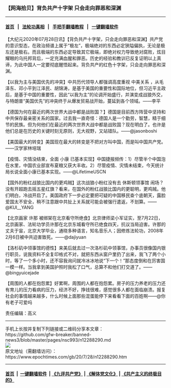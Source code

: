 ### 【网海拾贝】背负共产十字架 只会走向罪恶和深渊
------------------------

#### [首页](https://github.com/gfw-breaker/banned-news3/blob/master/README.md) &nbsp;&nbsp;|&nbsp;&nbsp; [法轮功真相](https://github.com/begood0513/basic/blob/master/README.md)  &nbsp;&nbsp;|&nbsp;&nbsp; [手把手翻墙教程](https://github.com/gfw-breaker/guides/wiki)  &nbsp;&nbsp;|&nbsp;&nbsp; [一键翻墙软件](https://github.com/gfw-breaker/nogfw/blob/master/README.md)  



<div><p>
 【大纪元2020年07月28日讯】【背负共产十字架，只会走向罪恶和深渊】共产党的意识型态，在政治频谱上属于“极左”，极端绝对的东西必定狭隘偏执，无论是极左还是极右。而且极端的东西必定导致其它极端，即绝对权力导致绝对腐败，炫目耀眼的乌托邦背后，一定充满血腥和罪恶。历史的经验和教训已反复证明以上真谛，为此中国人一定要彻底醒悟起来。背负共产的红色十字架，只会走向罪恶和深渊。
</p>
<p>
 【以我为主与美国优先的冲突】中共历代领导人都强调高度重视
 <ok href="https://www.epochtimes.com/gb/tag/%E4%B8%AD%E7%BE%8E%E5%85%B3%E7%B3%BB.html">
  中美关系
 </ok>
 ，从毛泽东、邓小平到江泽民、胡锦涛，是基于美国的重要性和国际地位，但习近平主政后，是基于中国的重要性，因此“以我为主”的论调开始盛行，并演变成战狼外交，与特朗普“美国优先”的冲突终于从爆发贸易战开始，蔓延到各个领域。——李平
</p>
<p>
 【德国为何在最近的两次世界大战中都是战败国？】德国是目前西方阵营中坚持和中共保存最亲密关系的国家。过去我一直奇怪：德国人是一个勤劳，智慧，精于细节的民族。但为何他们在最近的两次世界大战中都是战败国？现在明白了。也许是他们总是在历史的关键时刻无原则，无大视野，又站错队。——@jasonboshi
</p>
<p>
 【美国最大的转变】美国现在最大的转变是不把对方叫中国，而是叫中国共产党。——汉学家林培瑞
</p>
<p>
 【疫情、灾情没结束，全面
 <ok href="https://www.epochtimes.com/gb/tag/%E5%B0%8F%E5%BA%B7.html">
  小康
 </ok>
 已基本实现】中国捷报频传：1）尽管半个中国泡在水里，中国农业部宣布夏粮又获大丰收。2）尽管疫情、灾情未结束，今天统计局长说全面小康已基本实现。——@LifetimeUSCN
</p>
<p>
 【国外的粉红战狼比国内的更鸡贼】这次战狼小粉红没有去
 <ok href="https://www.epochtimes.com/gb/tag/%E4%BC%91%E6%96%AF%E9%A1%BF%E9%A2%86%E4%BA%8B%E9%A6%86.html">
  休斯顿领事馆
 </ok>
 闹场？没有开超跑去摇五星红旗？看来，在国外的粉红战狼比国内的更聪明，更鸡贼。他们明白，冷战开启了。美国政府下一步必定要把可疑的中国移民查个底朝天，露脸爱国太不安全，稍不注意跟中共扯上关系就可能会被强行遣返，不划算。——@KUI__YANG
</p>
<p>
 【北京画家
 <ok href="https://www.epochtimes.com/gb/tag/%E8%AE%B8%E9%82%A3.html">
  许那
 </ok>
 被绑架在北京看守所绝食】北京律师梁小军证实，至7月22日，北京画家、法轮功学员许那在北京东城看守所已绝食四天，抗议当局迫害。许那的丈夫于宙，北京大学毕业，通晓多种语言，知名音乐人；因修炼法轮功，2008年2月6日被中共迫害致死。——@dajiyuan
</p>
<p>
 【洛杉矶中领事馆的德性】来美后就去过一次洛杉矶中领事馆，办事员很像国内银行职员，说我资料不全复印格式不对，就把东西从窗户里扔了出来，我飞了两个小时，等了一个多小时，还不容我询问就冷冰冰地说“下一个！”那态度倒和在厉害国一模一样。当我拿到美国护照时我松了口气，总算不和他们打交道了。——@bingyuicejade
</p>
<p>
 【周围的人都在抱怨累】好累啊，周围的人都在抱怨累。房子的压力养老的压力还有育儿的压力看病的压力，经济不好，挣钱很难，感觉很多人都在面临崩溃。报复社会的事情越来越多，什么时候上面那些混蛋能停下来看看下面的百姓啊——@你有老子可爱吗
</p>
<p>
 责任编辑：高义
</p>
</div>
<hr/>
手机上长按并复制下列链接或二维码分享本文章：<br/>
https://github.com/gfw-breaker/banned-news3/blob/master/pages/nsc993/n12288290.md <br/>
<a href='https://github.com/gfw-breaker/banned-news3/blob/master/pages/nsc993/n12288290.md'><img src='https://github.com/gfw-breaker/banned-news3/blob/master/pages/nsc993/n12288290.md.png'/></a> <br/>
原文地址（需翻墙访问）：https://www.epochtimes.com/gb/20/7/28/n12288290.htm


------------------------
#### [首页](https://github.com/gfw-breaker/banned-news3/blob/master/README.md) &nbsp;|&nbsp; [一键翻墙软件](https://github.com/gfw-breaker/nogfw/blob/master/README.md) &nbsp;| [《九评共产党》](https://github.com/gfw-breaker/9ping.md/blob/master/README.md#九评之一评共产党是什么) | [《解体党文化》](https://github.com/gfw-breaker/jtdwh.md/blob/master/README.md) | [《共产主义的终极目的》](https://github.com/gfw-breaker/gczydzjmd.md/blob/master/README.md)


<img src='http://gfw-breaker.win/banned-news3/pages/nsc993/n12288290.md' width='0px' height='0px'/>